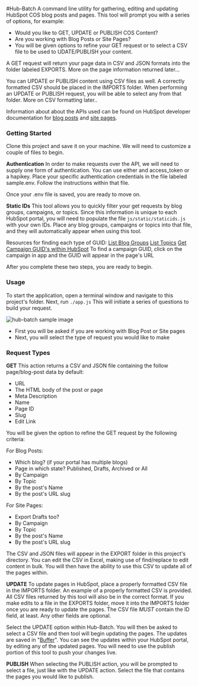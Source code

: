 #Hub-Batch
A command line utility for gathering, editing and updating HubSpot COS blog posts and pages. This tool will
prompt you with a series of options, for example:
- Would you like to GET, UPDATE or PUBLISH COS Content?
- Are you working with Blog Posts or Site Pages?
- You will be given options to refine your GET request or to select a CSV file to be used to UDATE/PUBLISH your content.

A GET request will return your page data in CSV and JSON formats into the folder labeled EXPORTS. More on the page information
returned later...

You can UPDATE or PUBLISH content using CSV files as well. A correctly formatted CSV should be
placed in the IMPORTS folder. When performing an UPDATE or PUBLISH request, you will be able to select any
from that folder. More on CSV formatting later..

Information about about the APIs used can be found on HubSpot developer documentation for [blog posts](http://developers.hubspot.com/docs/methods/blogv2/get_blog_posts) and [site pages](http://developers.hubspot.com/docs/methods/pages/get_pages).

### Getting Started
Clone this project and save it on your machine. We will need to customize a couple of files to begin.

**Authentication**
In order to make requests over the API, we will need to supply one form of authentication. You can use either and access_token
or a hapikey. Place your specific authentication credentials in the file labeled sample.env. Follow the instructions within that
file.

Once your .env file is saved, you are ready to move on.

**Static IDs**
This tool allows you to quickly filter your get requests by blog groups, campaigns, or topics. Since this information is unique to each HubSpot portal, you will need to populate the file `js/static/staticids.js` with your own IDs. Place any blog groups, campaigns or topics into that file, and they will automatically appear when using this tool.

Resources for finding each type of GUID:
[List Blog Groups](http://developers.hubspot.com/docs/methods/blogv2/get_blogs)
[List Topics](http://developers.hubspot.com/docs/methods/blog/v3/list-blog-topics)
[Get Campaign GUID's within HubSpot](https://app.hubspot.com/l/campaigns/)
To find a campaign GUID, click on the campaign in app and the GUID will appear in the page's URL

After you complete these two steps, you are ready to begin.

### Usage

To start the application, open a terminal window and navigate to this project's folder. Next, run `./app.js`
This will initiate a series of questions to build your request.

![hub-batch sample image](https://i.imgur.com/19d4hr3.png)

- First you will be asked if you are working with Blog Post or Site pages
- Next, you will select the type of request you would like to make


### Request Types
**GET**
This action returns a CSV and JSON file containing the follow page/blog-post data by default:
- URL
- The HTML body of the post or page
- Meta Description
- Name
- Page ID
- Slug
- Edit Link

You will be given the option to refine the GET request by the following criteria:

For Blog Posts:
- Which blog? (if your portal has multiple blogs)
- Page in which state? Published, Drafts, Archived or All
- By Campaign
- By Topic
- By the post's Name
- By the post's URL slug

For Site Pages:
- Export Drafts too?
- By Campaign
- By Topic
- By the post's Name
- By the post's URL slug

The CSV and JSON files will appear in the EXPORT folder in this project's directory.
You can edit the CSV in Excel, making use of find/replace to edit content in bulk. You
will then have the ability to use this CSV to update all of the pages within.

**UPDATE**
To update pages in HubSpot, place a properly formatted CSV file in the IMPORTS folder.
An example of a properly formatted CSV is provided. All CSV files returned by this tool
will also be in the correct format. If you make edits to a file in the EXPORTS folder, move
it into the IMPORTS folder once you are ready to update the pages. The CSV file *MUST* contain the
ID field, at least. Any other fields are optional.

Select the UPDATE option within Hub-Batch. You will then be asked to select a CSV file and then
tool will begin updating the pages. The updates are saved in "[Buffer](http://developers.hubspot.com/docs/methods/blogv2/get_blog_posts_blog_post_id_buffer)". You
can see the updates within your HubSpot portal, by editing any of the updated pages. You will need to
use the publish portion of this tool to push your changes live.

**PUBLISH**
When selecting the PUBLISH action, you will be prompted to select a file, just like with the UPDATE action.
Select the file that contains the pages you would like to publish.
